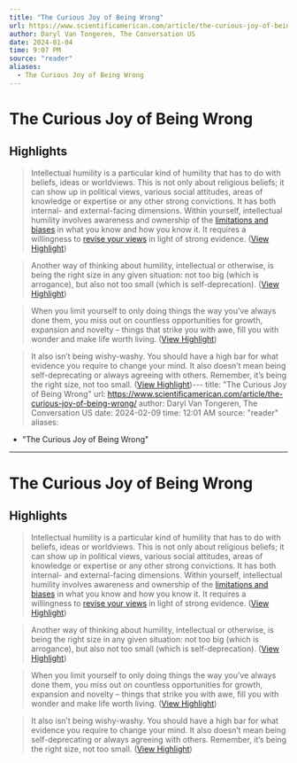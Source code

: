 ```yaml
---
title: "The Curious Joy of Being Wrong"
url: https://www.scientificamerican.com/article/the-curious-joy-of-being-wrong/
author: Daryl Van Tongeren, The Conversation US
date: 2024-01-04
time: 9:07 PM
source: "reader"
aliases:
  - The Curious Joy of Being Wrong
---
```

# The Curious Joy of Being Wrong
## Highlights
> Intellectual humility is a particular kind of humility that has to do with beliefs, ideas or worldviews. This is not only about religious beliefs; it can show up in political views, various social attitudes, areas of knowledge or expertise or any other strong convictions. It has both internal- and external-facing dimensions.
> Within yourself, intellectual humility involves awareness and ownership of the [limitations and biases](https://doi.org/10.1016/j.paid.2017.12.014) in what you know and how you know it. It requires a willingness to [revise your views](https://doi.org/10.1080/00223891.2015.1068174) in light of strong evidence. ([View Highlight](https://read.readwise.io/read/01hk8r4en1b93r570a3hfwz5qv))

> Another way of thinking about humility, intellectual or otherwise, is being the right size in any given situation: not too big (which is arrogance), but also not too small (which is self-deprecation). ([View Highlight](https://read.readwise.io/read/01hk8r5eyj74rjcnvp8mn8agvf))

> When you limit yourself to only doing things the way you’ve always done them, you miss out on countless opportunities for growth, expansion and novelty – things that strike you with awe, fill you with wonder and make life worth living. ([View Highlight](https://read.readwise.io/read/01hk8r8sv2eyhsngy0r2e3694t))

> It also isn’t being wishy-washy. You should have a high bar for what evidence you require to change your mind. It also doesn’t mean being self-deprecating or always agreeing with others. Remember, it’s being the right size, not too small. ([View Highlight](https://read.readwise.io/read/01hk8r9khxc1811tde5f3z607y))---
title: "The Curious Joy of Being Wrong"
url: https://www.scientificamerican.com/article/the-curious-joy-of-being-wrong/
author: Daryl Van Tongeren, The Conversation US
date: 2024-02-09
time: 12:01 AM
source: "reader"
aliases:
  - "The Curious Joy of Being Wrong"
---
# The Curious Joy of Being Wrong

## Highlights
> Intellectual humility is a particular kind of humility that has to do with beliefs, ideas or worldviews. This is not only about religious beliefs; it can show up in political views, various social attitudes, areas of knowledge or expertise or any other strong convictions. It has both internal- and external-facing dimensions.
> Within yourself, intellectual humility involves awareness and ownership of the [limitations and biases](https://doi.org/10.1016/j.paid.2017.12.014) in what you know and how you know it. It requires a willingness to [revise your views](https://doi.org/10.1080/00223891.2015.1068174) in light of strong evidence. ([View Highlight](https://read.readwise.io/read/01hk8r4en1b93r570a3hfwz5qv))

> Another way of thinking about humility, intellectual or otherwise, is being the right size in any given situation: not too big (which is arrogance), but also not too small (which is self-deprecation). ([View Highlight](https://read.readwise.io/read/01hk8r5eyj74rjcnvp8mn8agvf))

> When you limit yourself to only doing things the way you’ve always done them, you miss out on countless opportunities for growth, expansion and novelty – things that strike you with awe, fill you with wonder and make life worth living. ([View Highlight](https://read.readwise.io/read/01hk8r8sv2eyhsngy0r2e3694t))

> It also isn’t being wishy-washy. You should have a high bar for what evidence you require to change your mind. It also doesn’t mean being self-deprecating or always agreeing with others. Remember, it’s being the right size, not too small. ([View Highlight](https://read.readwise.io/read/01hk8r9khxc1811tde5f3z607y))

